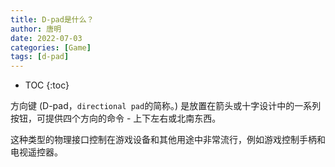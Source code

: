```yaml
---
title: D-pad是什么？
author: 唐明
date: 2022-07-03
categories: [Game]
tags: [d-pad]
---
```

* TOC
{:toc}

方向键 (D-pad，`directional pad`的简称。) 是放置在箭头或十字设计中的一系列按钮，可提供四个方向的命令 - 上下左右或北南东西。

这种类型的物理接口控制在游戏设备和其他用途中非常流行，例如游戏控制手柄和电视遥控器。 